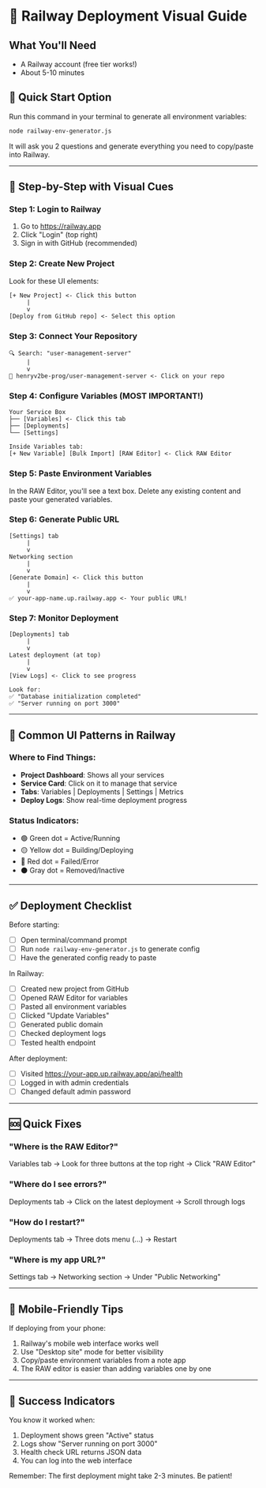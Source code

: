 # 🚂 Railway Deployment Visual Guide

## What You'll Need
- A Railway account (free tier works!)
- About 5-10 minutes

## 🎯 Quick Start Option

Run this command in your terminal to generate all environment variables:
```bash
node railway-env-generator.js
```

It will ask you 2 questions and generate everything you need to copy/paste into Railway.

---

## 📸 Step-by-Step with Visual Cues

### Step 1: Login to Railway
1. Go to https://railway.app
2. Click "Login" (top right)
3. Sign in with GitHub (recommended)

### Step 2: Create New Project
Look for these UI elements:
```
[+ New Project] <- Click this button
     |
     v
[Deploy from GitHub repo] <- Select this option
```

### Step 3: Connect Your Repository
```
🔍 Search: "user-management-server"
     |
     v
📁 henryv2be-prog/user-management-server <- Click on your repo
```

### Step 4: Configure Variables (MOST IMPORTANT!)
```
Your Service Box
├── [Variables] <- Click this tab
├── [Deployments]
└── [Settings]

Inside Variables tab:
[+ New Variable] [Bulk Import] [RAW Editor] <- Click RAW Editor
```

### Step 5: Paste Environment Variables
In the RAW Editor, you'll see a text box. Delete any existing content and paste your generated variables.

### Step 6: Generate Public URL
```
[Settings] tab
     |
     v
Networking section
     |
     v
[Generate Domain] <- Click this button
     |
     v
✅ your-app-name.up.railway.app <- Your public URL!
```

### Step 7: Monitor Deployment
```
[Deployments] tab
     |
     v
Latest deployment (at top)
     |
     v
[View Logs] <- Click to see progress

Look for:
✅ "Database initialization completed"
✅ "Server running on port 3000"
```

---

## 🚨 Common UI Patterns in Railway

### Where to Find Things:
- **Project Dashboard**: Shows all your services
- **Service Card**: Click on it to manage that service
- **Tabs**: Variables | Deployments | Settings | Metrics
- **Deploy Logs**: Show real-time deployment progress

### Status Indicators:
- 🟢 Green dot = Active/Running
- 🟡 Yellow dot = Building/Deploying
- 🔴 Red dot = Failed/Error
- ⚫ Gray dot = Removed/Inactive

---

## ✅ Deployment Checklist

Before starting:
- [ ] Open terminal/command prompt
- [ ] Run `node railway-env-generator.js` to generate config
- [ ] Have the generated config ready to paste

In Railway:
- [ ] Created new project from GitHub
- [ ] Opened RAW Editor for variables
- [ ] Pasted all environment variables
- [ ] Clicked "Update Variables"
- [ ] Generated public domain
- [ ] Checked deployment logs
- [ ] Tested health endpoint

After deployment:
- [ ] Visited https://your-app.up.railway.app/api/health
- [ ] Logged in with admin credentials
- [ ] Changed default admin password

---

## 🆘 Quick Fixes

### "Where is the RAW Editor?"
Variables tab → Look for three buttons at the top right → Click "RAW Editor"

### "Where do I see errors?"
Deployments tab → Click on the latest deployment → Scroll through logs

### "How do I restart?"
Deployments tab → Three dots menu (...) → Restart

### "Where is my app URL?"
Settings tab → Networking section → Under "Public Networking"

---

## 📱 Mobile-Friendly Tips

If deploying from your phone:
1. Railway's mobile web interface works well
2. Use "Desktop site" mode for better visibility
3. Copy/paste environment variables from a note app
4. The RAW editor is easier than adding variables one by one

---

## 🎉 Success Indicators

You know it worked when:
1. Deployment shows green "Active" status
2. Logs show "Server running on port 3000"
3. Health check URL returns JSON data
4. You can log into the web interface

Remember: The first deployment might take 2-3 minutes. Be patient!